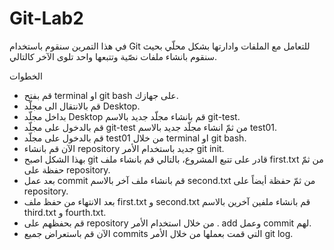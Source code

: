 # Git-Lab2

في هذا التمرين سنقوم باستخدام Git للتعامل مع الملفات وادارتها بشكل محلّي بحيث سنقوم بانشاء ملفات نصّية وتتبعها واحد تلوى الآخر كالتالي. 


الخطوات 
- قم بفتح terminal او git bash على جهازك.
- قم بالانتقال الى مجلّد Desktop.
- بداخل مجلّد Desktop قم بانشاء مجلّد جديد بالاسم git-test.
- قم بالدخول على مجلّد git-test من ثمّ انشاء مجلّد جديد بالاسم test01. 
- قم بالدخول على مجلّد test01 من خلال terminal او git bash. 
- الآن قم بانشاء repository جديد باستخدام الأمر git init. 
- بهذا الشكل اصبح git قادر على تتبع المشروع، بالتالي قم بانشاء ملف first.txt من ثمّ حفظة على repository. 
- بعد عمل commit قم بانشاء ملف آخر بالاسم second.txt من ثمّ حفظة أيضاً على  repository. 
- بعد الانتهاء من حفظ ملف first.txt و second.txt قم بانشاء ملفين آخرين بالاسم third.txt و fourth.txt.
- قم بحفظهم على repository من خلال استخدام الأمر .  add وعمل commit لهم.
- الآن قم باستعراض جميع commits التي قمت بعملها من خلال الأمر git log.


